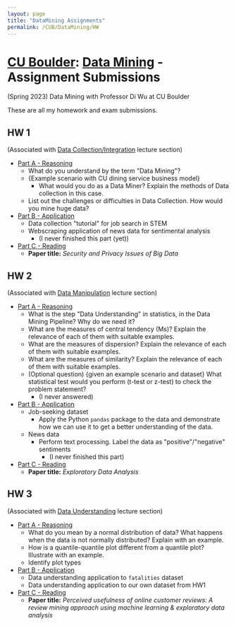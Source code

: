 ```yaml
---
layout: page
title: "DataMining Assignments"
permalink: /CUB/DataMining/HW
---
```


# [CU Boulder](../../CUB.md): [Data Mining](DataMining.md) - Assignment Submissions
(Spring 2023) Data Mining with Professor Di Wu at CU Boulder

These are all my homework and exam submissions.

## HW 1 
(Associated with [Data Collection/Integration](Lectures.md#01-data-integration) lecture section)

- [Part A - Reasoning](Assignments/HW1/PartA-Reasoning.html)
    - What do you understand by the term "Data Mining"?
    - {Example scenario with CU dining service business model} 
        - What would you do as a Data Miner? Explain the methods of Data collection in this case.
    - List out the challenges or difficulties in Data Collection. How would you mine huge data?
- [Part B - Application](Assignments/HW1/PartB-Application.html)
    - Data collection "tutorial" for job search in STEM
    - Webscraping application of news data for sentimental analysis
        - (I never finished this part (yet))
- [Part C - Reading](Assignments/HW1/PartC-Reading.html)
    - **Paper title:** *Security and Privacy Issues of Big Data*


## HW 2
(Associated with [Data Manipulation](Lectures.md#02-data-manipulation) lecture section)

- [Part A - Reasoning](Assignments/HW2/PartA-Reasoning.html)
    - What is the step "Data Understanding" in statistics, in the Data Mining Pipeline? Why do we need it?
    - What are the measures of central tendency (Ms)? Explain the relevance of each of them with suitable examples.
    - What are the measures of dispersion? Explain the relevance of each of them with suitable examples.
    - What are the measures of similarity? Explain the relevance of each of them with suitable examples.
    - (Optional question) {given an example scenario and dataset} What statistical test would you perform (t-test or z-test) to check the problem statement?
        - (I never answered)
- [Part B - Application](Assignments/HW2/PartB-Application.html)
    - Job-seeking dataset
        - Apply the Python `pandas` package to the data and demonstrate how we can use it to get a better understanding of the data.
    - News data
        - Perform text processing. Label the data as "positive"/"negative" sentiments
            - (I never finished this part)
- [Part C - Reading](Assignments/HW2/PartC-Reading.html)
    - **Paper title:** *Exploratory Data Analysis*

## HW 3
(Associated with [Data Understanding](Lectures.md#02-data-manipulation) lecture section)

- [Part A - Reasoning](Assignments/HW3/PartA-Reasoning.html)
    - What do you mean by a normal distribution of data? What happens when the data is not normally distributed? Explain with an example.
    - How is a quantile-quantile plot different from a quantile plot? Illustrate with an example.
    - Identify plot types 
- [Part B - Application](Assignments/HW3/PartB-Application.html)
    - Data understanding application to `fatalities` dataset
    - Data understanding application to our own dataset from HW1
- [Part C - Reading](Assignments/HW3/PartC-Reading.html)
    - **Paper title:** *Perceived usefulness of online customer reviews: A review mining approach using machine learning & exploratory data analysis*
